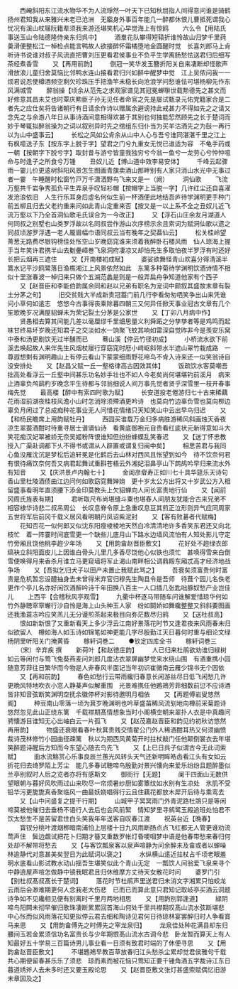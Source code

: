 <!-- { "loadSidebar": true } -->
　　西崦斜阳东江流水物华不为人流琤然一叶天下已知秋屈指人间得意问谁是骑鹤扬州君知我从来雅兴未老已沧洲　无竆身外事百年能几一醉都休恨儿曹抵死谓我心忧况有溪山杖屦阮籍辈须我来游还堪笑机心早觉海上有惊鸥
　　六么令【用陆氏事送玉山令陆德隆侍亲东归呉中】
　　酒羣花队攀得短辕折谁怜故山归梦千里莼羮滑便整松江一棹检点能言鸭故人欲接醉怀霜橘堕地金圆醒时觉　长喜刘郎马上肻听诗书说谁对叔子风流直把曹刘压更看君侯事业不负平生学离肠愁怯送君归后细写茶经煮香雪
　　又【再用前韵】
　　倒冠一笑华发玉簪折阳关自来凄断却怪歌声滑放浪儿童归舍莫恼比邻鸭水连山接看君归兴如醉中醒梦中觉　江上吴侬问我一一烦君说忍使樽酒频空剩欠珍珠压手把渔竿未稳长向沧浪学问愁谁怯可堪杨柳先作东风满城雪
　　醉翁操【顷余从范先之求观家谱见其冠冕蝉聨世载勲德先之甚文而好修意其昌未艾也时覃庆勲臣子孙无见任者命官之先是屡试甄录元佑党籍家合是二者先之应仕矣将告诸朝行有日请余作诗以赠属余避谤持此戒甚力不得如先之之请又念先之与余游八年日从事诗酒间意相得欢甚于其别也何独能恝然顾先之长于楚词而妙于琴辄拟醉翁操为之词以叙别异时先之绾组东归仆当为买羊沽酒先之为鼔一再行以为山中盛事云】
　　长松之风如公肻余从山中人心与吾兮谁同湛湛千里之江上有枫噫送子东【按东字上脱于字】望君之门兮九重女无悦已谁适为容　不龟手药或一朝【按朝字下脱兮字】取封昔与游兮皆童我独穷兮今翁一鱼兮一龙劳心兮忡忡噫命与时逢子之所食兮万锺
　　丑奴儿近【博山道中效李易安体】
　　千峰云起骤雨一霎儿价更逺树斜阳风景怎生图画青旗卖酒山那畔别有人家只消山水光中无事过者一霎　午睡醒时松窗竹戸万千潇洒野鸟飞来又是一（阙）
　　洞仙歌
　　飞流万壑共千岩争秀孤负平生弄泉手叹轻衫帽【按帽字上当脱一字】几许红尘还自喜濯发沧浪依旧　人生行乐耳身后虚名何似生前一杯酒便此地结吾庐待学渊明更手种门前五柳且归去父老约重来问如此青山定重来否【按又是一以上系不全之丑奴儿近飞流万壑以下乃全首洞仙歌毛氏误合为一今改正】
　　又【浮石山庄余友月湖道人何同叔之别墅也山类罗浮故以名同叔尝作游山次序榜示余且索词为赋洞仙歌以遗之同叔顷游罗浮遇一老人龎眉幅巾语同叔云当有晚年之契葢仙云】
　　松关桂岭望菁葱无路费尽银钩榜佳处怅空山岁晚窈窕谁来须着我醉卧石楼风雨　仙人琼海上握手当年笑许君携半山去劖疉嶂巻飞泉洞府凄凉又却怕先生多取怕夜半罗浮有时还好长把云烟再三遮住
　　又【开南楼初成赋】
　　婆娑欲舞怪青山欢喜分得清溪半篙水记平沙鸥鹭落日渔樵湘江上风景依然如此　东篱多种菊待学渊明饮酒诗情不相似十里涨春波一棹归来只做个五湖范蠡是则是一般弄扁舟争知道他家有个西子
　　又【赵晋臣和李能伯韵属余同和赵以兄弟有职名为宠词中颇叙其盛故末章有裂土分茅之句】
　　旧交贫贱大半成新贵冠葢门前几行李看匆匆哂笑争出山来凭谁问小草何如逺志　悠悠今古事得丧乘除暮四朝三又何异任掀天事业冠古文章有几个笙歌晚岁况满屋貂蝉未为荣记裂土分茅是公家世
　　又【丁卯八月病中作】
　　贤愚相去算其间能几差以毫厘缪千里细思量义利舜跖之分孳孳者等是鸡鸣而起　味甘终易坏岁晚还知君子之交淡如水一饷聚飞蚊其响如雷深自觉昨非今是羡安乐窝中泰和汤更剧饮无过半醺而已
　　蓦山溪【停云竹径初成】
　　小桥流水欲下前溪去唤起故人来伴先生风烟杖屦行穿窈窕时厯小﨑岖斜带水半遮山翠竹栽成路　一尊遐想剩有渊明趣山上有停云看山下蒙蒙细雨野花啼鸟不肻入诗来还一似笑翁诗自没安排处
　　又【赵昌父赋一丘一壑格律高古因效其体】
　　饭疏饮水客莫嘲吾拙高处看浮云一丘壑中间甚乐功名妙手壮也不如人今老矣尚何堪堪钓前溪月　病来止酒辜负鸬鹚杓岁晚念平生待都与邻翁细说人间万事先觉者贤乎深雪里一枝开春事梅先觉
　　最高楼【醉中有索四时歌为赋】
　　长安道投老倦游归七十古来稀藕花雨湿前湖夜桂枝风澹小山时怎消除须殢酒更吟诗　也莫向竹边辜负雪也莫向栁边辜负月闲过了总成痴种花事业无人问惜花情绪只天知笑山中云出早鸟归迟
　　又【和杨民瞻席上用韵赋牡丹】
　　西园买谁载万金归多病胜游稀风斜画烛天香夜凉生翠葢酒酣时待重寻居士谱谪仙诗　看黄底御袍元自贵看红底状元新得意如斗大笑花痴汉妃翠被娇无奈吴姬粉阵恨谁知但纷纷蜂蝶乱笑春迟
　　又【送丁怀忠教授入广渠赴调都下乆不得书或谓从人辟置或谓复归闽中矣】
　　相思苦君与我同心鱼没雁沈沉是梦松后追轩冕是化鹤后去山林对西风且怅望到如今　待不饮奈何君有恨待痛饮奈何吾又病君起舞试重斟苍梧云外湘妃泪鼻亭山下鹧鸪吟早归来流水外有知音
　　又【庆洪景卢内翰七十】
　　金闺彦睂寿正如川七十具华筵乐天诗句香山里杜陵酒债曲江边问何如歌窈窕舞婵姢　更十岁太公方出将又十岁武公方入相留盛事看明年直须腰下添金印莫教头上欠貂蝉向人间长富贵地行仙
　　又【闻前冈周氏旌表有期】
　　君听取尺布尚堪缝斗粟也堪舂人间朋友犹能合古来兄弟不相容棣华诗悲二叔吊周公　长叹息脊令原上急重叹息豆其煎正泣形则异气应同周家五世将军后前冈千载义居风看明朝丹凤诏紫泥封
　　又【客有败碁者代赋梅】
　　花知否花一似何郎又似沈东阳瘦棱棱地天然白冷清清地许多香笑东君还又向北枝忙　着一阵霎时间底雪更一个缺些儿底月山下路水边墙风流怕有人知处影儿守定竹旁厢且饶他桃李趂少年场
　　又【用韵畣赵晋臣敷文】
　　花好处不趂绿衣郎缟袂立斜阳面皮儿上因谁白骨头儿里几多香尽饶他心似铁也须忙　甚唤得雪来白倒雪便唤得月来香杀月谁立马更窥墙将军止渴山南畔相公调鼎殿东厢忒高才经济地战争场
　　又【吾拟乞归犬子以田产未置止我赋此骂之】
　　吾衰矣须富贵何时富贵是危机暂忘设醴抽身去未曾得米弃官归穆先生陶县令是吾师　待葺个园儿名佚老更作个亭儿名亦好闲饮酒醉吟诗千年田换八百主一人口插几张匙咄豚奴愁产业岂佳儿
　　上西平【会稽秋风亭观雪】
　　九衢中杯逐马带随车问谁解爱惜琼华何如竹外静聴窣窣蠏行沙自怜是海上山头种玉人家　纷如鬬娇如舞纔整整又斜斜要图画还我渔蓑冻吟应笑羔儿无分谩煎茶起来极目向弥茫数尽归鸦
　　又【送杜叔高】
　　恨如新新恨了又重新看天上多少浮云江南好景落花时节又逢君夜来风雨春未归似欲留人　樽如海人如玉诗如锦笔如神更能几字尽殷勤江天日暮何时重与细论文绿杨阴里听阳关门掩黄昏
　　稼轩词巻二
　　●钦定四库全书
　　稼轩词巻三
　　（宋）辛弃疾 撰
　　新荷叶【和赵徳庄韵】
　　人已归来杜鹃欲劝谁归緑树如云等闲付与莺飞兔葵燕麦问刘郎几度沾衣翠屏幽梦觉来水绕山围　有酒重携小园随意芳菲往日繁华而今物是人非春风半面记当年初识崔徽南云雁少锦书无个因依
　　又【再和前韵】
　　春色如愁行云带雨纔归春意长闲游丝尽日低飞闲愁几许更晩风特地吹衣小窓人静棊声似解重围　光景难携任他鶗鴂芳菲细数前愆不应诗酒皆非知音弦断笑渊明空抚余徽停杯对影待邀明月相依
　　又【再题傅岩叟悠然阁】
　　种豆南山零落一顷为萁岁晩渊明也吟草盛苖稀风流刬地向樽前采菊题诗悠然忽见此山正绕东篱　千载襟期髙情想象当时小阁横空朝来翠扑人衣是中真趣问骋懐游目谁知无心出岫白云一片孤飞
　　又【赵茂嘉赵晋臣和韵见约初秋访悠然再用韵】
　　物盛还衰眼看春叶秋萁贵贱交情翟公门外人稀酒酣耳热又何须幽愤裁诗茂林修竹小园曲径疎篱　秋以为期西风黄菊开时拄杖敲门任他颠倒裳衣去年堪笑醉题诗醒后方知而今东望心随去鸟先飞
　　又【上巳日呉子似谓古今无此词索赋】
　　曲水流觞赏心乐事良辰兰蕙光风转头天气还新明眸皓齿看江头有女如云折花归去绮罗陌上芳尘　能几多春试聴啼鸟殷勤对景兴懐向来爱乐纷纷且题醉墨似兰亭别叙时人后之览者亦将有感斯文
　　御街行【无题】
　　阑干四面山无数供望眼朝与暮好风吹雨过山来吹尽一帘烦暑纱厨如雾簟纹如水别有生凉处　氷肌不受铅华污更旎旎真香聚临风一曲最妖娆唱得行云且住藕花都放木犀开后待与乘鸾去
　　又【山中问盛复之提干行期】
　　山城甲子冥冥雨门外青泥路杜鵍只是等闲啼莫被他催归去垂杨不语行人去后也会风前絮　情知梦里寻鹓鹭玉殿追班处怕君不饮太愁生不是苦留君住白头笑我年年送客自叹春江渡
　　祝英台近【晩春】
　　寳钗分桃叶渡烟栁暗南浦怕上层楼十日九风雨断肠点点飞红都无人管更谁劝流莺声住　鬓边觑试把花卜归期才簮又重数罗帐灯昏哽咽梦中语是他春带愁来春归何处却不解带将愁去
　　又【与客饮瓢泉客以泉声喧静为问余醉未及畣或者以蝉噪林逾静代对意甚美矣翌日为此赋词以褒之】
　　水纵横山逺近拄杖占千顷老眼羞明水底看山影试教水动山揺吾生堪笑似此个青山无定　一瓢饮人间翁爱飞泉来寻个中静遶屋声喧怎做静中镜我眠君且归休维摩方丈待天女散花时问
　　婆罗门引【别杜叔髙叔髙长于楚词】
　　落花时节杜鹃声里送君归未消文字湘累只怕蛟龙云雨后会渺难期更何人念我老大伤悲　已而已而算此意只君知记取岐亭买酒云洞题诗争如不见纔相见便有别离时千里月两地相思
　　又【用韵别郭逢道】
　　緑阴啼鸟阳闗未彻早催归歌珠凄断累累回首海山何处千里共襟期叹髙山流水弦断堪悲　中心怅而似风雨落花知更拟停云君去细和陶诗见君何日待琼林宴罢醉归时人争看寳马来思
　　又【用韵畣傅先之时傅先之宰龙泉归】
　　龙泉佳处种花满县却东归腰间玉若金累须信功名富贵长与少年期恨髙山流水古调今悲　卧龙暂而算天上有人知最好五十学易三百篇诗男儿事业看一日须有致君时端的了休便寻思
　　又【用韵畣赵晋臣敷文】
　　不堪鶗鴂早教百草放春归江头愁杀尘累却觉君侯雅句千载共心期便留春甚乐乐了须悲　琼而素而被花恼只莺知正要千锺角酒五字裁诗江东日暮道绣斧人去未多时还又要玉殿论思
　　又【赵晋臣敷文张灯甚盛索赋偶忆旧游末章因及之】
